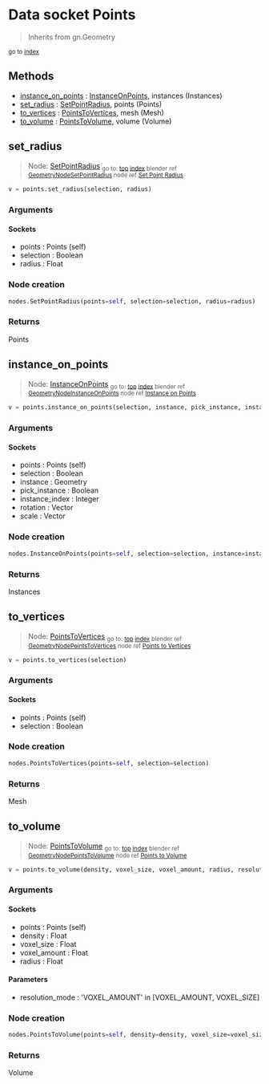 
# Data socket Points

> Inherits from gn.Geometry
  
<sub>go to [index](TBD)</sub>



## Methods

- [instance_on_points](#instance_on_points) : [InstanceOnPoints](section:nodes/InstanceOnPoints.md), instances (Instances)
- [set_radius](#set_radius) : [SetPointRadius](section:nodes/SetPointRadius.md), points (Points)
- [to_vertices](#to_vertices) : [PointsToVertices](section:nodes/PointsToVertices.md), mesh (Mesh)
- [to_volume](#to_volume) : [PointsToVolume](section:nodes/PointsToVolume.md), volume (Volume)

## set_radius

> Node: [SetPointRadius](section:nodes/SetPointRadius)
<sub>go to: [top](#points) [index](TBD)
blender ref [GeometryNodeSetPointRadius](https://docs.blender.org/api/current/bpy.types.GeometryNodeSetPointRadius.html)
node ref [Set Point Radius](https://docs.blender.org/manual/en/latest/modeling/geometry_nodes/material/set_point_radius.html) </sub>

```python
v = points.set_radius(selection, radius)
```

### Arguments


#### Sockets

- points : Points (self)
- selection : Boolean
- radius : Float

### Node creation

```python
nodes.SetPointRadius(points=self, selection=selection, radius=radius)
```

### Returns

Points


## instance_on_points

> Node: [InstanceOnPoints](section:nodes/InstanceOnPoints)
<sub>go to: [top](#points) [index](TBD)
blender ref [GeometryNodeInstanceOnPoints](https://docs.blender.org/api/current/bpy.types.GeometryNodeInstanceOnPoints.html)
node ref [Instance on Points](https://docs.blender.org/manual/en/latest/modeling/geometry_nodes/material/instance_on_points.html) </sub>

```python
v = points.instance_on_points(selection, instance, pick_instance, instance_index, rotation, scale)
```

### Arguments


#### Sockets

- points : Points (self)
- selection : Boolean
- instance : Geometry
- pick_instance : Boolean
- instance_index : Integer
- rotation : Vector
- scale : Vector

### Node creation

```python
nodes.InstanceOnPoints(points=self, selection=selection, instance=instance, pick_instance=pick_instance, instance_index=instance_index, rotation=rotation, scale=scale)
```

### Returns

Instances


## to_vertices

> Node: [PointsToVertices](section:nodes/PointsToVertices)
<sub>go to: [top](#points) [index](TBD)
blender ref [GeometryNodePointsToVertices](https://docs.blender.org/api/current/bpy.types.GeometryNodePointsToVertices.html)
node ref [Points to Vertices](https://docs.blender.org/manual/en/latest/modeling/geometry_nodes/material/points_to_vertices.html) </sub>

```python
v = points.to_vertices(selection)
```

### Arguments


#### Sockets

- points : Points (self)
- selection : Boolean

### Node creation

```python
nodes.PointsToVertices(points=self, selection=selection)
```

### Returns

Mesh


## to_volume

> Node: [PointsToVolume](section:nodes/PointsToVolume)
<sub>go to: [top](#points) [index](TBD)
blender ref [GeometryNodePointsToVolume](https://docs.blender.org/api/current/bpy.types.GeometryNodePointsToVolume.html)
node ref [Points to Volume](https://docs.blender.org/manual/en/latest/modeling/geometry_nodes/material/points_to_volume.html) </sub>

```python
v = points.to_volume(density, voxel_size, voxel_amount, radius, resolution_mode)
```

### Arguments


#### Sockets

- points : Points (self)
- density : Float
- voxel_size : Float
- voxel_amount : Float
- radius : Float

#### Parameters

- resolution_mode : 'VOXEL_AMOUNT' in [VOXEL_AMOUNT, VOXEL_SIZE]

### Node creation

```python
nodes.PointsToVolume(points=self, density=density, voxel_size=voxel_size, voxel_amount=voxel_amount, radius=radius, resolution_mode=resolution_mode)
```

### Returns

Volume

